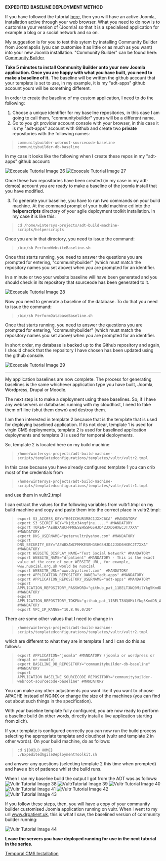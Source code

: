 **EXPEDITED BASELINE DEPLOYMENT METHOD**

If you have followed the tutorial [here](./expedited-virgin-joomla.md), then you will have an active Joomla, installation active through your web browser.
What you need to do now is to customise your version of (Joomla) so that it is a specialised application for example a blog or a social network and so on. 

My suggestion is for you to test this sytem by installing Community Builder from Joomlapolis (you can customise it as little or as much as you want) into your new Joomla installation. "Community Builder" can be found here: [Community Builder](https://www.joomlapolis.com). 

**Take 5 minutes to install Community Builder onto your new Joomla application. Once you are happy with what you have built, you need to make a baseline of it.** The baseline will be written the github account that your template is set to use, in my example, it is my "adt-apps" github account yours will be something different. 

In order to create the baseline of my custom application, I need to do the following:

1. Choose a unique identifier for my baseline repositories, in this case I am going to call them, "communitybuilder" yours will be a different name.
2. Go to you git provider account console with your browser, in this case it is my "adt-apps" account with Github and create two **private** repositories with the following names:

>     communitybuilder-webroot-sourcecode-baseline
>     communitybuilder-db-baseline

In my case it looks like the following when I create these repos in my "adt-apps" github account:

![](images/expedited/exo26.png "Exoscale Tutorial Image 26")
![](images/expedited/exo27.png "Exoscale Tutorial Image 27")

Once these two repositories have been created (in my case in my adt-demos) account you are ready to make a baseline of the joomla install that you have modified. 

3. To generate your baseline, you have to run two commands on your build machine. At the command prompt of your build machine cd into the **helperscripts** directory of your agile deployment toolkit installation. In my case it is like this:

>     cd /home/wintersys-projects/adt-build-machine-scripts/helperscripts

Once you are in that directory, you need to issue the command:

>     /bin/sh PerformWebsiteBaseline.sh

Once that starts running, you need to answer the questions you are prompted for entering, "communitybuilder" (which must match the repository names you set above) when you are prompted for an identifier. 

In a minute or two your website baseline will have been generated and you should check in its repository that sourceode has been generated to it. 

![](images/expedited/exo28.png "Exoscale Tutorial Image 28")

Now you need to generate a baseline of the database. To do that you need to issue the command:

>     /bin/sh PerformDatabaseBaseline.sh

Once that starts running, you need to answer the questions you are prompted for entering, "communitybuilder" (which must match the repository names you set above) when you are prompted for an identifier. 

In short order, my database is backed up to the Github repository and again, I should check that the repository I have chosen has been updated using the github console.

![](images/expedited/exo29.png "Exoscale Tutorial Image 29")

-----------------------------------------------

My application baselines are now complete. The process for generating baselines is the same whichever application type you have built, Joomla, Wordpress, Drupal or Moodle. 

The next step is to make a deployment using these baselines. So, if I have any webservers or databases running with my cloudhost, I need to take them off line (shut them down) and destroy them. 

I am then interested in template 2 because that is the template that is used for deploying baselined application. If its not clear, template 1 is used for virgin CMS deployments, template 2 is used for baselined application deployments and template 3 is used for temporal deployments. 

So, template 2 is located here on my build machine:

>     /home/wintersys-projects/adt-build-machine-scripts/templatedconfigurations/templates/vultr/vultr2.tmpl

In this case because you have already configured template 1 you can crib most of the credentials from 

>     /home/wintersys-projects/adt-build-machine-scripts/templatedconfigurations/templates/vultr/vultr1.tmpl

and use them in vultr2.tmpl

I can extract the values for the following variables from vultr1.tmpl on my build machine and copy and paste them into the correct place in vultr2.tmpl:


>     export S3_ACCESS_KEY="B0ICCHUR3M8C1JXXC6CA" #MANDATORY
>     export S3_SECRET_KEY="kjdin34ngfjne....." #MANDATORY
>     export TOKEN="AEWBXAWCFMMKESEHGSHGSHJD42JXD6HXECJT7XXA" #MANDATORY
>     export DNS_USERNAME="petervultr@yahoo.com" #MANDATORY
>     export DNS_SECURITY_KEY="AEWBXAWCFMMKESEHGSHGSHJD42JXD6HXECJT7XXA" #MANDATORY
>     export WEBSITE_DISPLAY_NAME="Test Social Network" #MANDATORY
>     export WEBSITE_NAME="drpatient" #MANDATORY - This is the exact value of the core of your WEBSITE_URL, for example, www.nuocial.org.uk would be nuocial
>     export WEBSITE_URL="www.drpatient.com"  #MANDATORY
>     export APPLICATION_REPOSITORY_OWNER="adt-apps" #MANDATORY
>     export APPLICATION_REPOSITORY_USERNAME="adt-apps" #MANDATORY
>     export APPLICATION_REPOSITORY_PASSWORD="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k4" #MANDATORY
>     export APPLICATION_REPOSITORY_TOKEN="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k4" #MANDATORY
>     export VPC_IP_RANGE="10.8.96.0/20"

There are some other values that I need to change in 

>     /home/wintersys-projects/adt-build-machine-scripts/templatedconfigurations/templates/vultr/vultr2.tmpl

which are different to what they are in template 1 and I can do this as follows:

>     export APPLICATION="joomla" #MANDATORY (joomla or wordpress or drupal or moodle)
>     export BASELINE_DB_REPOSITORY="communitybuilder-db-baseline" #MANDATORY
>     export APPLICATION_BASELINE_SOURCECODE_REPOSITORY="communitybuilder-webroot-sourcecode-baseline" #MANDATORY

You can make any other adjustments you want like if you want to choose APACHE instead of NGINX or change the size of the machines (you can find out about such things in the specification).

With your baseline template fully configured, you are now ready to perform a baseline build (in other words, directly install a live application starting from zilch).

If your template is configured correctly you can now run the build process selecting the appropriate template and cloudhost (vultr and template 2 in other words). On your build machine, do as follows:

>     cd ${BUILD_HOME}
>     ./ExpeditedAgileDeploymentToolkit.sh

and answer any questions (selecting template 2 this time when prompted) and have a bit of patience whilst the build runs. 

When I ran my baseline build the output I got from the ADT was as follows:  
![](images/expedited/vultr38.png "Vultr Tutorial Image 38")
![](images/expedited/vultr39.png "VultrTutorial Image 39")
![](images/expedited/vultr40.png "Vultr Tutorial Image 40")
![](images/expedited/vultr41.png "Vultr Tutorial Image 41")
![](images/expedited/vultr42.png "Vultr Tutorial Image 42")
![](images/expedited/vultr43.png "Vultr Tutorial Image 43")

If you follow these steps, then, you will have a copy of your community builder customised Joomla application running on vultr.
When I went to my url www.drpatient.uk, this is what I saw, the baselined version of community builder running:

![](images/expedited/vultr44.png "Vultr Tutorial Image 44")

**Leave the servers you have deployed running for use in the next tutorial in the series.**

[Temporal CMS Installation](./expedited-temporal-joomla.md)

